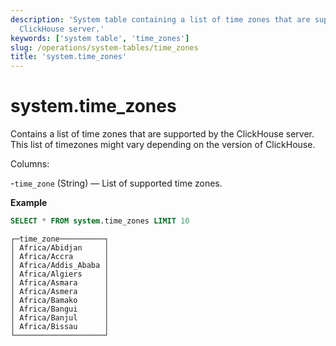 ```yaml
---
description: 'System table containing a list of time zones that are supported by the
  ClickHouse server.'
keywords: ['system table', 'time_zones']
slug: /operations/system-tables/time_zones
title: 'system.time_zones'
---
```


# system.time_zones

Contains a list of time zones that are supported by the ClickHouse server. This list of timezones might vary depending on the version of ClickHouse.

Columns:

-`time_zone` (String) — List of supported time zones.

**Example**

```sql
SELECT * FROM system.time_zones LIMIT 10
```

```text
┌─time_zone──────────┐
│ Africa/Abidjan     │
│ Africa/Accra       │
│ Africa/Addis_Ababa │
│ Africa/Algiers     │
│ Africa/Asmara      │
│ Africa/Asmera      │
│ Africa/Bamako      │
│ Africa/Bangui      │
│ Africa/Banjul      │
│ Africa/Bissau      │
└────────────────────┘
```
